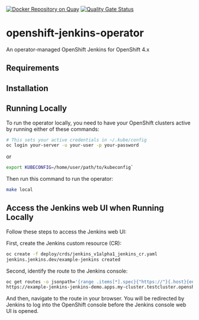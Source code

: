 [![Docker Repository on Quay](https://quay.io/repository/redhat-developer/openshift-jenkins-operator/status "Docker Repository on Quay")](https://quay.io/repository/redhat-developer/openshift-jenkins-operator) [![Quality Gate Status](https://sonarcloud.io/api/project_badges/measure?project=akram_openshift-jenkins-operator&metric=alert_status)](https://sonarcloud.io/dashboard?id=akram_openshift-jenkins-operator)


# openshift-jenkins-operator
An operator-managed OpenShift Jenkins for OpenShift 4.x

## Requirements

## Installation

## Running Locally

To run the operator locally, you need to have your OpenShift clusters
active by running either of these commands:
``` bash
# This sets your active credentials in ~/.kube/config
oc login your-server -u your-user -p your-password
```
or
``` bash
export KUBECONFIG=/home/user/path/to/kubeconfig`
```

Then run this command to run the operator:
``` bash
make local
```
## Access the Jenkins web UI when Running Locally

Follow these steps to access the Jenkins web UI:

First, create the Jenkins custom resource (CR):
``` bash
oc create -f deploy/crds/jenkins_v1alpha1_jenkins_cr.yaml
jenkins.jenkins.dev/example-jenkins created
```
Second, identify the route to the Jenkins console:
```bash
oc get routes -o jsonpath='{range .items[*].spec}{"https://"}{.host}{end}{":443\n"}'
https://example-jenkins-jenkins-demo.apps.my-cluster.testcluster.openshift.com:443
```
And then, navigate to the route in your browser. You will be redirected
by Jenkins to log into the OpenShift console before the Jenkins console
web UI is opened.
